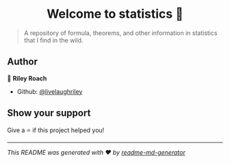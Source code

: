 <h1 align="center">Welcome to statistics 👋</h1>
<p>
</p>

> A repository of formula, theorems, and other information in statistics that I find in the wild.

## Author

👤 **Riley Roach**

* Github: [@livelaughriley](https://github.com/livelaughriley)

## Show your support

Give a ⭐️ if this project helped you!

***
_This README was generated with ❤️ by [readme-md-generator](https://github.com/kefranabg/readme-md-generator)_
